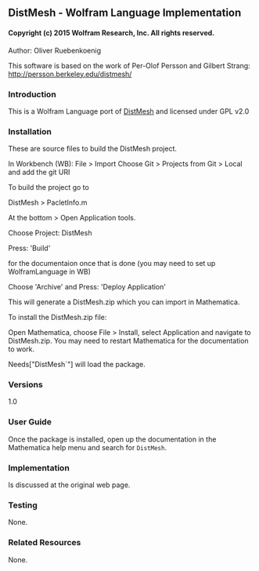 ## DistMesh - Wolfram Language Implementation
#### Copyright (c) 2015 Wolfram Research, Inc.  All rights reserved.

Author: Oliver Ruebenkoenig

This software is based on the work of Per-Olof Persson and Gilbert
Strang: http://persson.berkeley.edu/distmesh/

### Introduction
This is a Wolfram Language port of [DistMesh](http://persson.berkeley.edu/distmesh/) and licensed under GPL v2.0

### Installation
These are source files to build the DistMesh project.

In Workbench (WB): File > Import
Choose Git > Projects from Git > Local and add the git URI

To build the project go to

DistMesh > PacletInfo.m

At the bottom > Open Application tools.

Choose Project: DistMesh

Press: 'Build'

for the documentaion once that is done (you may need to set up WolframLanguage in WB)

Choose 'Archive' and
Press: 'Deploy Application'

This will generate a DistMesh.zip which you can import in Mathematica.

To install the DistMesh.zip file:

Open Mathematica, choose File > Install, select Application and navigate to DistMesh.zip. You may need to restart Mathematica for the documentation to work.

Needs["DistMesh`"] will load the package.


### Versions
1.0

### User Guide
Once the package is installed, open up the documentation in the Mathematica help menu and search for `DistMesh`.

### Implementation
Is discussed at the original web page.

### Testing
None.

### Related Resources
None.


